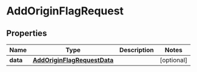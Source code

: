 

# AddOriginFlagRequest


## Properties

| Name | Type | Description | Notes |
|------------ | ------------- | ------------- | -------------|
|**data** | [**AddOriginFlagRequestData**](AddOriginFlagRequestData.md) |  |  [optional] |



